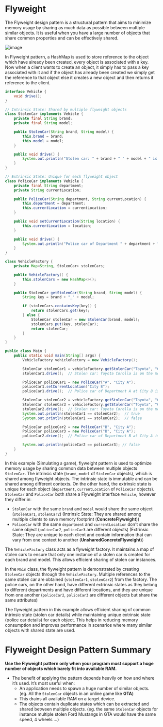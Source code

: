 # Flyweight
The Flyweight design pattern is a structural pattern that aims to minimize memory usage by sharing as much data as possible between multiple similar objects. It is useful when you have a large number of objects that share common properties and can be effectively shared.

![image](https://github.com/boushphong/Design-Patterns/assets/59940078/ff1d0810-7e6d-4704-8157-c46249509ca1)

In Flyweight pattern, a HashMap is used to store reference to the object which have already been created, every object is associated with a key. Now when a client wants to create an object, it simply has to pass a key associated with it and if the object has already been created we simply get the reference to that object else it creates a new object and then returns it reference to the client.

```java
interface Vehicle {
    void drive();
}

// Intrinsic State: Shared by multiple flyweight objects
class StolenCar implements Vehicle {
    private final String brand;
    private final String model;

    public StolenCar(String brand, String model) {
        this.brand = brand;
        this.model = model;
    }

    public void drive() {
        System.out.println("Stolen car: " + brand + " " + model + " is on the move");
    }
}

// Extrinsic State: Unique for each flyweight object
class PoliceCar implements Vehicle {
    private final String department;
    private String currentLocation;

    public PoliceCar(String department, String currentLocation) {
        this.department = department;
        this.currentLocation = currentLocation;
    }

    public void setCurrentLocation(String location) {
        this.currentLocation = location;
    }

    public void drive() {
        System.out.println("Police car of Department " + department + " at " + currentLocation + " is on a patrol");
    }
}

class VehicleFactory {
    private Map<String, StolenCar> stolenCars;

    public VehicleFactory() {
        this.stolenCars = new HashMap<>();
    }

    public StolenCar getStolenCar(String brand, String model) {
        String key = brand + "_" + model;

        if (stolenCars.containsKey(key)) {
            return stolenCars.get(key);
        } else {
            StolenCar stolenCar = new StolenCar(brand, model);
            stolenCars.put(key, stolenCar);
            return stolenCar;
        }
    }
}

public class Main {
    public static void main(String[] args) {
        VehicleFactory vehicleFactory = new VehicleFactory();

        StolenCar stolenCar1 = vehicleFactory.getStolenCar("Toyota", "Corolla");
        stolenCar1.drive();  // Stolen car: Toyota Corolla is on the move

        PoliceCar policeCar1 = new PoliceCar("A", "City A");
        policeCar1.setCurrentLocation("City B");
        policeCar1.drive();  // Police car of Department A at City B is on a patrol

        StolenCar stolenCar2 = vehicleFactory.getStolenCar("Toyota", "Corolla");
        StolenCar stolenCar3 = vehicleFactory.getStolenCar("Toyota", "Camry");
        stolenCar2.drive();  // Stolen car: Toyota Corolla is on the move
        System.out.println(stolenCar1 == stolenCar2);  // true
        System.out.println(stolenCar1 == stolenCar2);  // false

        PoliceCar policeCar2 = new PoliceCar("B", "City A");
        PoliceCar policeCar3 = new PoliceCar("B", "City A");
        policeCar2.drive();  // Police car of Department B at City A is on a patrol

        System.out.println(policeCar2 == policeCar3); // false
    }
}
```

In this example (Simulating a game), flyweight pattern is used to optimize memory usage by sharing common data between multiple objects `StolenCar`. The intrinsic state (`brand`, `model` of `StolenCar` objects), which is shared among flyweight objects. The intrinsic state is immutable and can be shared among different contexts. On the other hand, the extrinsic state is unique for each object (`department`, `currentLocation` of `PoliceCar` objects). `StolenCar` and `PoliceCar` both share a Flyweight interface `Vehicle`, however they differ in:
- `StolenCar` with the same `brand` and `model` would share the same object (`stolenCar1`, `stolenCar2`) (Intrinsic State: They are shared among multiple clients to save memory footprint (**ConcreteFlyweight**))
- `PoliceCar` with the same `department` and `currentLocation` don't share the same object (`policeCar2`, `policeCar3` are different objects) (Extrinsic State: They are unique to each client and contain information that can vary from one context to another (**UnsharedConcreteFlyweight**))

The `VehicleFactory` class acts as a flyweight factory. It maintains a map of stolen cars to ensure that only one instance of a stolen car is created for each brand and model. This allows efficient sharing of stolen car instances.

In the `Main` class, the flyweight pattern is demonstrated by creating `StolenCar` objects through the `VehicleFactory`. Multiple references to the same stolen car are obtained (`stolenCar1`, `stolenCar2`) from the factory. The police cars, on the other hand, have different extrinsic states as they belong to different departments and have different locations, and they are unique from one another (`policeCar2`, `policeCar3` are different objects but share the same attributes)

The flyweight pattern in this example allows efficient sharing of common intrinsic state (stolen car details) while maintaining unique extrinsic state (police car details) for each object. This helps in reducing memory consumption and improves performance in scenarios where many similar objects with shared state are used.

# Flyweight Design Pattern Summary
**Use the Flyweight pattern only when your program must support a huge number of objects which barely fit into available RAM.**

- The benefit of applying the pattern depends heavily on how and where it’s used. It’s most useful when:
  - An application needs to spawn a huge number of similar objects. (eg. All the `StolenCar` objects in an online game like **GTA**)
  - This drains all available RAM on a target device.
  - The objects contain duplicate states which can be extracted and shared between multiple objects. (eg. the same `StolenCar` objects for instance multiple stolen Ford Mustangs in GTA would have the same speed, 4 wheels ...)
